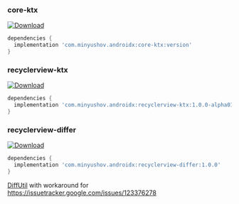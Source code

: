 ### core-ktx
[![Download](https://api.bintray.com/packages/minyushov/androidx/core-ktx/images/download.svg?version=latest)](https://bintray.com/minyushov/androidx/core-ktx/1.0.0-alpha01/link)

```groovy
dependencies {
  implementation 'com.minyushov.androidx:core-ktx:version'
}
```

### recyclerview-ktx
[![Download](https://api.bintray.com/packages/minyushov/androidx/recyclerview-ktx/images/download.svg?version=latest)](https://bintray.com/minyushov/androidx/recyclerview-ktx/1.0.0-alpha01/link)

```groovy
dependencies {
  implementation 'com.minyushov.androidx:recyclerview-ktx:1.0.0-alpha01'
}
```

### recyclerview-differ
[![Download](https://api.bintray.com/packages/minyushov/androidx/recyclerview-differ/images/download.svg?version=latest)](https://bintray.com/minyushov/androidx/recyclerview-differ/1.0.0/link)

```groovy
dependencies {
  implementation 'com.minyushov.androidx:recyclerview-differ:1.0.0'
}
```

[DiffUtil](https://developer.android.com/reference/androidx/recyclerview/widget/DiffUtil.html) with workaround for https://issuetracker.google.com/issues/123376278
